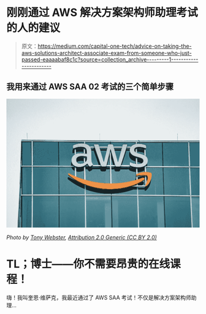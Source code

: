 # 刚刚通过 AWS 解决方案架构师助理考试的人的建议

> 原文：<https://medium.com/capital-one-tech/advice-on-taking-the-aws-solutions-architect-associate-exam-from-someone-who-just-passed-eaaaabaf8c1c?source=collection_archive---------1----------------------->

## 我用来通过 AWS SAA 02 考试的三个简单步骤

![](img/45d5ec695abb3cf28a33b54d2a11be20.png)

*Photo by* [*Tony Webster*](https://urldefense.com/v3/__https://www.flickr.com/photos/diversey/46600198075__;!!EFVe01R3CjU!K_IQUJrckbvc4zyo9Vb31UP0F_xSooCs6Bg0WtfCla5KHN9ctVcapfcbUsR7rRp2cwun$)*,* [*Attribution 2.0 Generic (CC BY 2.0)*](https://urldefense.com/v3/__https://creativecommons.org/licenses/by/2.0/legalcode__;!!EFVe01R3CjU!K_IQUJrckbvc4zyo9Vb31UP0F_xSooCs6Bg0WtfCla5KHN9ctVcapfcbUsR7rbRM22pm$)

# TL；博士——你不需要昂贵的在线课程！

嗨！我叫奎恩·维萨克，我最近通过了 AWS SAA 考试！不仅是解决方案架构师助理…